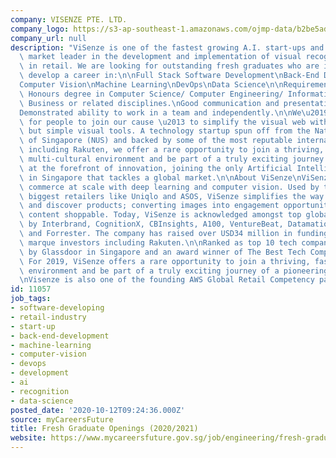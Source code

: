 ```yaml
---
company: VISENZE PTE. LTD.
company_logo: https://s3-ap-southeast-1.amazonaws.com/ojmp-data/b2be5adcca40e06ed97701a7bbcfe3ae/visenze.jpg
company_url: null
description: "ViSenze is one of the fastest growing A.I. start-ups and a recognised\
  \ market leader in the development and implementation of visual recognition technology\
  \ in retail. We are looking for outstanding fresh graduates who are interested to\
  \ develop a career in:\n\nFull Stack Software Development\nBack-End Development\n\
  Computer Vision\nMachine Learning\nDevOps\nData Science\n\nRequirements\n\nGood\
  \ Honours degree in Computer Science/ Computer Engineering/ Information Systems/\
  \ Business or related disciplines.\nGood communication and presentation skills.\n\
  Demonstrated ability to work in a team and independently.\n\nWe\u2019re looking\
  \ for people to join our cause \u2013 to simplify the visual web with really smart\
  \ but simple visual tools. A technology startup spun off from the National University\
  \ of Singapore (NUS) and backed by some of the most reputable international investors\
  \ including Rakuten, we offer a rare opportunity to join a thriving, fast-paced,\
  \ multi-cultural environment and be part of a truly exciting journey. You will be\
  \ at the forefront of innovation, joining the only Artificial Intelligence startup\
  \ in Singapore that tackles a global market.\n\nAbout ViSenze\nViSenze powers visual\
  \ commerce at scale with deep learning and computer vision. Used by the world's\
  \ biggest retailers like Uniqlo and ASOS, ViSenze simplifies the way shoppers search\
  \ and discover products; converting images into engagement opportunities, and making\
  \ content shoppable. Today, ViSenze is acknowledged amongst top global AI startups\
  \ by Interbrand, CognitionX, CBInsights, A100, VentureBeat, Datamation, eMarketer,\
  \ and Forrester. The company has raised over USD34 million in funding to date from\
  \ marque investors including Rakuten.\n\nRanked as top 10 tech companies in 2019\
  \ by Glassdoor in Singapore and an award winner of The Best Tech Company to Work\
  \ For 2019, ViSenze offers a rare opportunity to join a thriving, fast-paced, multi-cultural\
  \ environment and be part of a truly exciting journey of a pioneering A.I. company.\n\
  \nVisenze is also one of the founding AWS Global Retail Competency partners."
id: 11057
job_tags:
- software-developing
- retail-industry
- start-up
- back-end-development
- machine-learning
- computer-vision
- devops
- development
- ai
- recognition
- data-science
posted_date: '2020-10-12T09:24:36.000Z'
source: myCareersFuture
title: Fresh Graduate Openings (2020/2021)
website: https://www.mycareersfuture.gov.sg/job/engineering/fresh-graduate-openings-visenze-2512cfe2806582a0679e47db132973dd
---
```

